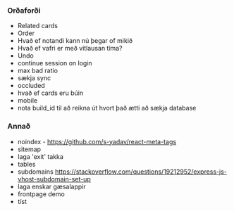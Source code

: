 ### Orðaforði

- Related cards
- Order
- Hvað ef notandi kann nú þegar of mikið
- Hvað ef vafri er með vitlausan tíma?
- Undo
- continue session on login
- max bad ratio
- sækja sync
- occluded
- hvað ef cards eru búin
- mobile
- nota build_id til að reikna út hvort það ætti að sækja database

### Annað

- noindex - https://github.com/s-yadav/react-meta-tags
- sitemap
- laga 'exit' takka
- tables
- subdomains https://stackoverflow.com/questions/19212952/express-js-vhost-subdomain-set-up
- laga enskar gæsalappir
- frontpage demo
- tíst
